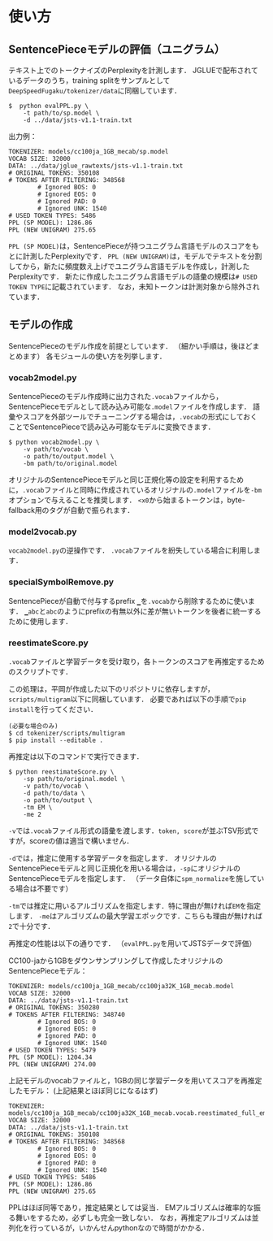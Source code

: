 # 使い方
## SentencePieceモデルの評価（ユニグラム）
テキスト上でのトークナイズのPerplexityを計測します．
JGLUEで配布されているデータのうち，training splitをサンプルとして`DeepSpeedFugaku/tokenizer/data`に同梱しています．


```
$  python evalPPL.py \
    -t path/to/sp.model \
    -d ../data/jsts-v1.1-train.txt
```

出力例：
```
TOKENIZER: models/cc100ja_1GB_mecab/sp.model
VOCAB SIZE: 32000
DATA: ../data/jglue_rawtexts/jsts-v1.1-train.txt
# ORIGINAL TOKENS: 350108
# TOKENS AFTER FILTERING: 348568
        # Ignored BOS: 0
        # Ignored EOS: 0
        # Ignored PAD: 0
        # Ignored UNK: 1540
# USED TOKEN TYPES: 5486
PPL (SP MODEL): 1286.86
PPL (NEW UNIGRAM) 275.65
```

`PPL (SP MODEL)`は，SentencePieceが持つユニグラム言語モデルのスコアをもとに計測したPerplexityです．
`PPL (NEW UNIGRAM)`は，モデルでテキストを分割してから，新たに頻度数え上げでユニグラム言語モデルを作成し，計測したPerplexityです．
新たに作成したユニグラム言語モデルの語彙の規模は`# USED TOKEN TYPE`に記載されています．
なお，未知トークンは計測対象から除外されています．

## モデルの作成
SentencePieceのモデル作成を前提としています．
（細かい手順は，後ほどまとめます）
各モジュールの使い方を列挙します．

### vocab2model.py
SentencePieceのモデル作成時に出力された`.vocab`ファイルから，SentencePieceモデルとして読み込み可能な`.model`ファイルを作成します．
語彙やスコアを外部ツールでチューニングする場合は，`.vocab`の形式にしておくことでSentencePieceで読み込み可能なモデルに変換できます．

```
$ python vocab2model.py \
    -v path/to/vocab \
    -o path/to/output.model \
    -bm path/to/original.model
```

オリジナルのSentencePieceモデルと同じ正規化等の設定を利用するために，`.vocab`ファイルと同時に作成されているオリジナルの`.model`ファイルを`-bm`オプションで与えることを推奨します．
`<x0`から始まるトークンは，byte-fallback用のタグが自動で振られます．

### model2vocab.py
`vocab2model.py`の逆操作です．
`.vocab`ファイルを紛失している場合に利用します．

### specialSymbolRemove.py
SentencePieceが自動で付与するprefix `▁`を`.vocab`から削除するために使います．
`▁abc`と`abc`のようにprefixの有無以外に差が無いトークンを後者に統一するために使用します．

### reestimateScore.py
`.vocab`ファイルと学習データを受け取り，各トークンのスコアを再推定するためのスクリプトです．

この処理は，平岡が作成した以下のリポジトリに依存しますが，`scripts/multigram`以下に同梱しています．
必要であれば以下の手順で`pip install`を行ってください．
```
(必要な場合のみ)
$ cd tokenizer/scripts/multigram
$ pip install --editable .
```

再推定は以下のコマンドで実行できます．
```
$ python reestimateScore.py \
    -sp path/to/original.model \
    -v path/to/vocab \
    -d path/to/data \
    -o path/to/output \
    -tm EM \
    -me 2
```

`-v`では`.vocab`ファイル形式の語彙を渡します．`token, score`が並ぶTSV形式ですが，scoreの値は適当で構いません．

`-d`では，推定に使用する学習データを指定します．
オリジナルのSentencePieceモデルと同じ正規化を用いる場合は，`-sp`にオリジナルのSentencePieceモデルを指定します．
（データ自体に`spm_normalize`を施している場合は不要です）

`-tm`では推定に用いるアルゴリズムを指定します．特に理由が無ければ`EM`を指定します．
`-me`はアルゴリズムの最大学習エポックです．こちらも理由が無ければ`2`で十分です．


再推定の性能は以下の通りです．
（`evalPPL.py`を用いてJSTSデータで評価）

CC100-jaから1GBをダウンサンプリングして作成したオリジナルのSentencePieceモデル：
```
TOKENIZER: models/cc100ja_1GB_mecab/cc100ja32K_1GB_mecab.model
VOCAB SIZE: 32000
DATA: ../data/jsts-v1.1-train.txt
# ORIGINAL TOKENS: 350280
# TOKENS AFTER FILTERING: 348740
        # Ignored BOS: 0
        # Ignored EOS: 0
        # Ignored PAD: 0
        # Ignored UNK: 1540
# USED TOKEN TYPES: 5479
PPL (SP MODEL): 1204.34
PPL (NEW UNIGRAM) 274.00
```

上記モデルのvocabファイルと，1GBの同じ学習データを用いてスコアを再推定したモデル：
(上記結果とほぼ同じになるはず)
```
TOKENIZER: models/cc100ja_1GB_mecab/cc100ja32K_1GB_mecab.vocab.reestimated_full_em2ep.model
VOCAB SIZE: 32000
DATA: ../data/jsts-v1.1-train.txt
# ORIGINAL TOKENS: 350108
# TOKENS AFTER FILTERING: 348568
        # Ignored BOS: 0
        # Ignored EOS: 0
        # Ignored PAD: 0
        # Ignored UNK: 1540
# USED TOKEN TYPES: 5486
PPL (SP MODEL): 1286.86
PPL (NEW UNIGRAM) 275.65
```

PPLはほぼ同等であり，推定結果としては妥当．
EMアルゴリズムは確率的な振る舞いをするため，必ずしも完全一致しない．
なお，再推定アルゴリズムは並列化を行っているが，いかんせんpythonなので時間がかかる．
